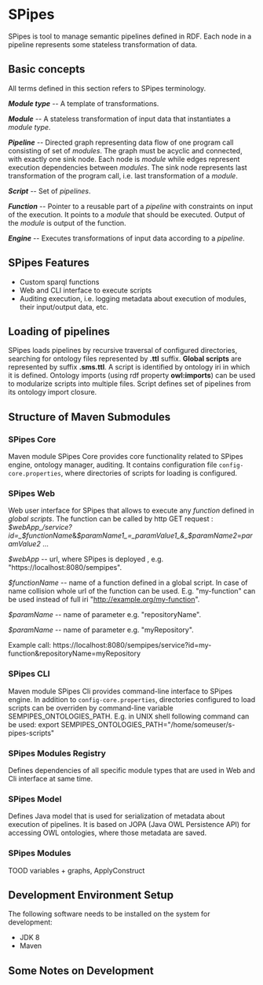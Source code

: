 # SPipes

SPipes is tool to manage semantic pipelines defined in RDF. Each node in a pipeline represents some stateless transformation of data. 

## Basic concepts

All terms defined in this section refers to SPipes terminology.

**_Module type_** -- A template of transformations.

**_Module_** -- A stateless transformation of input data that instantiates a _module type_. 

**_Pipeline_** -- Directed graph representing data flow of one program call consisting of set of _modules_. The graph must be acyclic and connected, with exactly one sink node. Each node is _module_  while edges represent execution dependencies between _modules_. The sink node represents last transformation of the program call, i.e. last transformation of a _module_.

**_Script_** -- Set of _pipelines_. 

**_Function_** -- Pointer to a reusable part of a _pipeline_ with constraints on input of the execution. It points to a _module_ that should be executed. Output of the _module_ is output of the function.  

**_Engine_** -- Executes transformations of input data according to a _pipeline_.


## SPipes Features

- Custom sparql functions
- Web and CLI interface to execute scripts
- Auditing execution, i.e. logging metadata about execution of modules, their input/output data, etc.

## Loading of pipelines

SPipes loads pipelines by recursive traversal of configured directories, searching for ontology files represented by **.ttl** suffix. **Global scripts** are represented by suffix **.sms.ttl**. A script is identified by ontology iri in which it is defined. Ontology imports (using rdf property **owl:imports**) can be used to modularize scripts into multiple files. Script defines set of pipelines from its ontology import closure. 

## Structure of Maven Submodules

### SPipes Core 

Maven module SPipes Core provides core functionality related to SPipes engine, ontology manager, auditing. It contains configuration file `config-core.properties`, where directories of scripts for loading is configured.

### SPipes Web 

Web user interface for SPipes that allows to execute any _function_ defined in _global scripts_. The function can be called by http GET request :
 _$webApp_/service?id=_$functionName_&_$paramName1_=_paramValue1_&_$paramName2_=_paramValue2_ ...

_$webApp_ -- url, where SPipes is deployed , e.g. "https://localhost:8080/sempipes".

_$functionName_ -- name of a function defined in a global script. In case of name collision whole url of the function can be used. E.g. "my-function" can be used instead of full iri  "http://example.org/my-function".

_$paramName_ -- name of parameter e.g. "repositoryName". 

_$paramName_ -- name of parameter e.g. "myRepository".

Example call:
https://localhost:8080/sempipes/service?id=my-function&repositoryName=myRepository


### SPipes CLI

Maven module SPipes Cli provides command-line interface to SPipes engine. In addition to `config-core.properties`, directories configured to load scripts can be overriden by command-line variable SEMPIPES_ONTOLOGIES_PATH. E.g. in UNIX shell following command can be used:
export SEMPIPES_ONTOLOGIES_PATH="/home/someuser/s-pipes-scripts"

### SPipes Modules Registry

Defines dependencies of all specific module types that are used in Web and Cli interface at same time.

### SPipes Model

Defines Java model that is used for serialization of metadata about execution of pipelines. It is based  on JOPA (Java OWL Persistence API) for accessing OWL ontologies, where those metadata are saved.

### SPipes Modules

TOOD variables + graphs, ApplyConstruct

## Development Environment Setup

The following software needs to be installed on the system for development:

- JDK 8
- Maven

## Some Notes on Development

